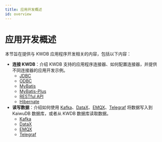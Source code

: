 ```yaml
---
title: 应用开发概述
id: overview
---
```


# 应用开发概述

本节旨在提供与 KWDB 应用程序开发相关的内容，包括以下内容：

- **连接 KWDB**：介绍 KWDB 支持的应用程序连接器、如何配置连接器，并提供不同连接器的应用开发示例。
  - [JDBC](./connect-kaiwudb/connect-jdbc.md)
  - [ODBC](./connect-kaiwudb/connect-odbc.md)
  - [MyBatis](./connect-kaiwudb/connect-mybatis.md)
  - [MyBatis-Plus](./connect-kaiwudb/connect-mybatis-plus.md)
  - [RESTful API](./connect-kaiwudb/connect-restful-api.md)
  - [Hibernate](./connect-kaiwudb/connect-hibernate.md)
- **读写数据**：介绍如何使用 [Kafka](https://kafka.apache.org/)、[DataX](https://github.com/alibaba/DataX)、[EMQX](https://www.emqx.io/)、[Telegraf](https://www.influxdata.com/time-series-platform/telegraf/) 将数据写入到 KaiwuDB 数据库，或者从 KWDB 数据库读取数据。
  - [Kafka](./read-write-data/kafka.md)
  - [DataX](./read-write-data/datax.md)
  - [EMQX](./read-write-data/emqx.md)
  - [Telegraf](./read-write-data/telegraf.md)
